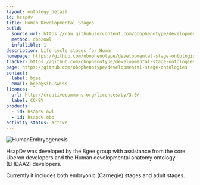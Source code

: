 ```yaml
---
layout: ontology_detail
id: hsapdv
title: Human Developmental Stages
build:
  source_url: https://raw.githubusercontent.com/obophenotype/developmental-stage-ontologies/master/src/hsapdv/hsapdv.obo
  method: obo2owl
  infallible: 1
description: Life cycle stages for Human
homepage: https://github.com/obophenotype/developmental-stage-ontologies/wiki/HsapDv
tracker: https://github.com/obophenotype/developmental-stage-ontologies/issues
page: https://github.com/obophenotype/developmental-stage-ontologies
contact:
  label: bgee
  email: bgee@sib.swiss
license:
  url: http://creativecommons.org/licenses/by/3.0/
  label: CC-BY
products:
  - id: hsapdv.owl
  - id: hsapdv.obo
activity_status: active
---
```


<img alt="HumanEmbryogenesis" src="https://upload.wikimedia.org/wikipedia/commons/thumb/0/06/HumanEmbryogenesis.svg/500px-HumanEmbryogenesis.svg.png"/>

HsapDv was developed by the Bgee group with assistance from the core Uberon developers and the Human developmental anatomy ontology (EHDAA2) developers.

Currently it includes both embryonic (Carnegie) stages and adult stages.



